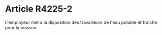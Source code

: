 # Article R4225-2

  
L'employeur met à la disposition des travailleurs de l'eau potable et fraîche pour la boisson.